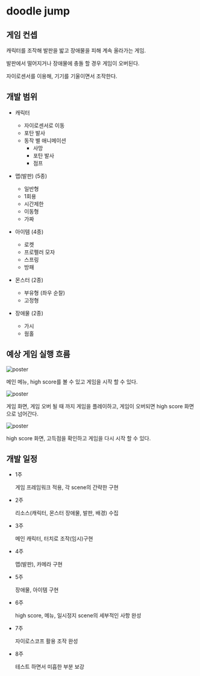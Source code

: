 # doodle jump


## 게임 컨셉


캐릭터를 조작해 발판을 밟고 장애물을 피해 계속 올라가는 게임.

발판에서 떨어지거나 장애물에 충돌 할 경우 게임이 오버된다. 

자이로센서를 이용해, 기기를 기울이면서 조작한다. 


## 개발 범위


* 캐릭터
   * 자이로센서로 이동
   * 포탄 발사 
   * 동작 별 애니메이션
     * 사망 
     * 포탄 발사
     * 점프

* 맵(발판) (5종)
   * 일반형
   * 1회용
   * 시간제한
   * 이동형
   * 가짜


* 아이템 (4종) 
   * 로켓
   * 프로펠러 모자
   * 스프링
   * 방패


* 몬스터 (2종)
   * 부유형 (좌우 순찰)
   * 고정형

* 장애물 (2종)
   * 가시
   * 웜홀

## 예상 게임 실행 흐름


![poster](./1.jpq)

메인 메뉴, high score를 볼 수 있고 게임을 시작 할 수 있다.



![poster](./2.jpq)

게임 화면, 게임 오버 될 때 까지 게임을 플레이하고, 게임이 오버되면 high score 화면으로 넘어간다.

 
![poster](./3.jpq)

high score 화면, 고득점을 확인하고 게임을 다시 시작 할 수 있다.


## 개발 일정

* 1주

  게임 프레임워크 적용, 각 scene의 간략한 구현

* 2주

  리소스(캐릭터, 몬스터 장애물, 발판, 배경) 수집

* 3주

  메인 캐릭터, 터치로 조작(임시)구현

* 4주

  맵(발판), 카메라 구현

* 5주 

  장애물, 아이템 구현

* 6주

  high score, 메뉴, 일시정지 scene의 세부적인 사항 완성

* 7주

  자이로스코프 활용 조작 완성

* 8주

  테스트 하면서 미흡한 부분 보강
